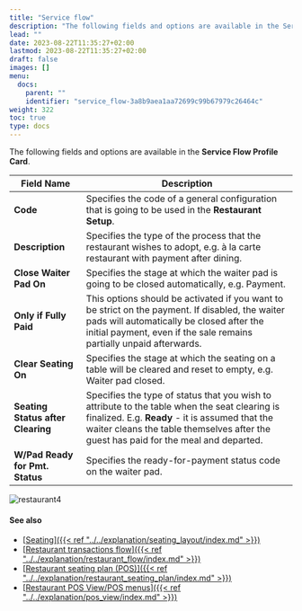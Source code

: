 ```yaml
---
title: "Service flow"
description: "The following fields and options are available in the Service Flow Profile Card."
lead: ""
date: 2023-08-22T11:35:27+02:00
lastmod: 2023-08-22T11:35:27+02:00
draft: false
images: []
menu:
  docs:
    parent: ""
    identifier: "service_flow-3a8b9aea1aa72699c99b67979c26464c"
weight: 322
toc: true
type: docs
---
```


The following fields and options are available in the **Service Flow Profile Card**.

| Field Name      | Description |
| ----------- | ----------- |
| **Code** | Specifies the code of a general configuration that is going to be used in the **Restaurant Setup**. | 
| **Description** | Specifies the type of the process that the restaurant wishes to adopt, e.g. à la carte restaurant with payment after dining. | 
| **Close Waiter Pad On** | Specifies the stage at which the waiter pad is going to be closed automatically, e.g. Payment. |
| **Only if Fully Paid** | This options should be activated if you want to be strict on the payment. If disabled, the waiter pads will automatically be closed after the initial payment, even if the sale remains partially unpaid afterwards. | 
| **Clear Seating On** | Specifies the stage at which the seating on a table will be cleared and reset to empty, e.g. Waiter pad closed. | 
| **Seating Status after Clearing** | Specifies the type of status that you wish to attribute to the table when the seat clearing is finalized. E.g. **Ready** - it is assumed that the waiter cleans the table themselves after the guest has paid for the meal and departed. | 
| **W/Pad Ready for Pmt. Status** | Specifies the ready-for-payment status code on the waiter pad. |

![restaurant4](restaurant4.PNG)

#### See also

- [<ins>Seating<ins>]({{< ref "../../explanation/seating_layout/index.md" >}})
- [<ins>Restaurant transactions flow<ins>]({{< ref "../../explanation/restaurant_flow/index.md" >}})
- [<ins>Restaurant seating plan (POS)<ins>]({{< ref "../../explanation/restaurant_seating_plan/index.md" >}})
- [<ins>Restaurant POS View/POS menus<ins>]({{< ref "../../explanation/pos_view/index.md" >}})
